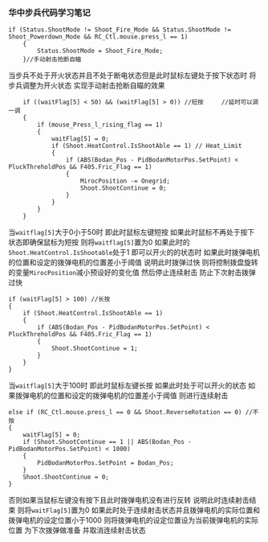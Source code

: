 ### 华中步兵代码学习笔记

```
if (Status.ShootMode != Shoot_Fire_Mode && Status.ShootMode != Shoot_Powerdown_Mode && RC_Ctl.mouse.press_l == 1)
    {
        Status.ShootMode = Shoot_Fire_Mode;
    }//手动射击抢断自瞄
```

  当步兵不处于开火状态并且不处于断电状态但是此时鼠标左键处于按下状态时 将步兵调整为开火状态 实现手动射击抢断自瞄的效果



```
    if ((waitFlag[5] < 50) && (waitFlag[5] > 0)) //短按     //延时可以调一调
    {
        if (mouse_Press_l_rising_flag == 1)
        {
            waitFlag[5] = 0;
            if (Shoot.HeatControl.IsShootAble == 1) // Heat_Limit
            {
                if (ABS(Bodan_Pos - PidBodanMotorPos.SetPoint) < PluckThreholdPos && F405.Fric_Flag == 1)
                {
                    MirocPosition -= Onegrid;
                    Shoot.ShootContinue = 0;
                }
            }
        }
    }
```

  当`waitflag[5]`大于0小于50时 即此时鼠标左键短按 如果此时鼠标不再处于按下状态即确保鼠标为短按 则将`waitflag[5]`置为0 如果此时的`Shoot.HeatControl.IsShootable`处于1 即可以开火的的状态时 如果此时拨弹电机的位置和设定的拨弹电机的位置差小于阈值 说明此时拨弹过快 则将控制拨盘旋转的变量`MirocPosition`减小预设好的变化值 然后停止连续射击 防止下次射击拨弹过快



```
if (waitFlag[5] > 100) //长按
{
    if (Shoot.HeatControl.IsShootAble == 1)
    {
        if (ABS(Bodan_Pos - PidBodanMotorPos.SetPoint) < PluckThreholdPos && F405.Fric_Flag == 1)
        {
        	Shoot.ShootContinue = 1;
        }
    }
}
```

当`waitflag[5]`大于100时 即此时鼠标左键长按 如果此时处于可以开火的状态 如果拨弹电机的位置和设定的拨弹电机的位置差小于阈值 则进行连续射击



```
else if (RC_Ctl.mouse.press_l == 0 && Shoot.ReverseRotation == 0) //不按
{
    waitFlag[5] = 0;
    if (Shoot.ShootContinue == 1 || ABS(Bodan_Pos - PidBodanMotorPos.SetPoint) < 1000)
    {
        PidBodanMotorPos.SetPoint = Bodan_Pos;
    }
    Shoot.ShootContinue = 0;
}
```

否则如果当鼠标左键没有按下且此时拨弹电机没有进行反转 说明此时连续射击结束 则将`waitFlag[5]`置为0 如果此时处于连续射击状态并且拨弹电机的实际位置和拨弹电机的设定位置小于1000 则将拨弹电机的设定位置设为当前拨弹电机的实际位置 为下次拨弹做准备 并取消连续射击状态